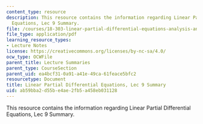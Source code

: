 ```yaml
---
content_type: resource
description: This resource contains the information regarding Linear Partial Differential
  Equations, Lec 9 Summary.
file: /courses/18-303-linear-partial-differential-equations-analysis-and-numerics-fall-2014/ab59bba2d55be4ae2fb5a458eb031128_MIT18_303F14_Lecture9.pdf
file_type: application/pdf
learning_resource_types:
- Lecture Notes
license: https://creativecommons.org/licenses/by-nc-sa/4.0/
ocw_type: OCWFile
parent_title: Lecture Summaries
parent_type: CourseSection
parent_uid: ea4bcf31-0a91-a41e-49ca-61feace5bfc2
resourcetype: Document
title: Linear Partial Differential Equations, Lec 9 Summary
uid: ab59bba2-d55b-e4ae-2fb5-a458eb031128
---
```

This resource contains the information regarding Linear Partial Differential Equations, Lec 9 Summary.